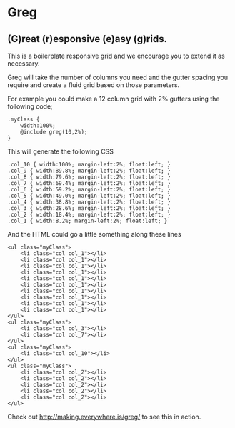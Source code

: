 Greg
====
## (G)reat (r)esponsive (e)asy (g)rids.

This is a boilerplate responsive grid and we encourage you to extend it as necessary.

Greg will take the number of columns you need and the gutter spacing you require and create a fluid grid based on those parameters.

For example you could make a 12 column grid with 2% gutters using the following code;
```
.myClass {
    width:100%;
    @include greg(10,2%);
}
```

This will generate the following CSS
```
.col_10 { width:100%; margin-left:2%; float:left; }
.col_9 { width:89.8%; margin-left:2%; float:left; }
.col_8 { width:79.6%; margin-left:2%; float:left; }
.col_7 { width:69.4%; margin-left:2%; float:left; }
.col_6 { width:59.2%; margin-left:2%; float:left; }
.col_5 { width:49.0%; margin-left:2%; float:left; }
.col_4 { width:38.8%; margin-left:2%; float:left; }
.col_3 { width:28.6%; margin-left:2%; float:left; }
.col_2 { width:18.4%; margin-left:2%; float:left; }
.col_1 { width:8.2%; margin-left:2%; float:left; }
```

And the HTML could go a little something along these lines
```
<ul class="myClass">
    <li class="col col_1"></li>
    <li class="col col_1"></li>
    <li class="col col_1"></li>
    <li class="col col_1"></li>
    <li class="col col_1"></li>
    <li class="col col_1"></li>
    <li class="col col_1"></li>
    <li class="col col_1"></li>
    <li class="col col_1"></li>
    <li class="col col_1"></li>
</ul>
<ul class="myClass">
    <li class="col col_3"></li>
    <li class="col col_7"></li>
</ul>
<ul class="myClass">
    <li class="col col_10"></li>
</ul>
<ul class="myClass">
    <li class="col col_2"></li>
    <li class="col col_2"></li>
    <li class="col col_2"></li>
    <li class="col col_2"></li>
    <li class="col col_2"></li>
</ul>
```

Check out http://making.everywhere.is/greg/ to see this in action.